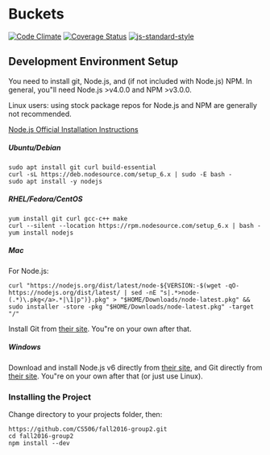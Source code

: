 # Buckets #
[![Code Climate](https://codeclimate.com/github/CS506/fall2016-group2/badges/gpa.svg)](https://codeclimate.com/github/CS506/fall2016-group2)
[![Coverage Status](https://coveralls.io/repos/github/asdobson/CSCI-50600-Project/badge.svg?branch=master)](https://coveralls.io/github/asdobson/CSCI-50600-Project?branch=master)
[![js-standard-style](https://img.shields.io/badge/code%20style-standard-brightgreen.svg)](http://standardjs.com)

## Development Environment Setup ##
You need to install git, Node.js, and (if not included with Node.js) NPM.
In general, you"ll need Node.js >v4.0.0 and NPM >v3.0.0.

Linux users: using stock package repos for Node.js and NPM are generally not recommended.

[Node.js Official Installation Instructions](https://nodejs.org/en/download/package-manager/)

##### Ubuntu/Debian #####
```
sudo apt install git curl build-essential
curl -sL https://deb.nodesource.com/setup_6.x | sudo -E bash -
sudo apt install -y nodejs
```
##### RHEL/Fedora/CentOS #####
```
yum install git curl gcc-c++ make
curl --silent --location https://rpm.nodesource.com/setup_6.x | bash -
yum install nodejs
```
##### Mac #####
For Node.js:
```
curl "https://nodejs.org/dist/latest/node-${VERSION:-$(wget -qO- https://nodejs.org/dist/latest/ | sed -nE "s|.*>node-(.*)\.pkg</a>.*|\1|p")}.pkg" > "$HOME/Downloads/node-latest.pkg" && sudo installer -store -pkg "$HOME/Downloads/node-latest.pkg" -target "/"
```
Install Git from [their site](https://git-scm.com/download/mac). You"re on your own after that.

##### Windows #####
Download and install Node.js v6 directly from [their site](https://nodejs.org/en/#download), and Git directly from [their site](https://git-scm.com/download/win).
You"re on your own after that (or just use Linux).


### Installing the Project ###
Change directory to your projects folder, then: 
```
https://github.com/CS506/fall2016-group2.git
cd fall2016-group2
npm install --dev
```
